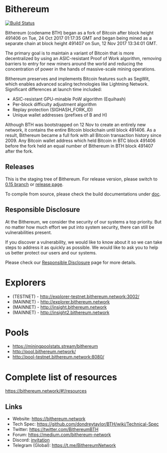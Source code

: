 # Bithereum

[![Build Status](https://travis-ci.org/dondreytaylor/BTH.svg?branch=master)](https://travis-ci.org/dondreytaylor/BTH)

Bithereum (codename BTH) began as a fork of Bitcoin after block height 491406 on Tue, 24 Oct 2017 01:17:35 GMT and began being mined as a separate chain at block height 491407 on Sun, 12 Nov 2017 13:34:01 GMT.

The primary goal is to maintain a variant of Bitcoin that is more decentralized by using an ASIC-resistant Proof of Work algorithm, removing barriers to entry for new miners around the world and reducing the concentration of power in the hands of massive-scale mining operations.

Bithereum preserves and implements Bitcoin features such as SegWit, which enables advanced scaling technologies like Lightning Network. Significant differences at launch time included:

- ASIC-resistant GPU-minable PoW algorithm (Equihash)
- Per-block difficulty adjustment algorithm
- Replay protection (SIGHASH_FORK_ID)
- Unique wallet addresses (prefixes of B and H)

Although BTH was bootstrapped on 12 Nov to create an entirely new network, it contains the entire Bitcoin blockchain until block 491406. As a result, Bithereum became a full fork with all Bitcoin transaction history since 2009. Any Bitcoin wallet address which held Bitcoin in BTC block 491406 before the fork held an equal number of Bithereum in BTH block 491407 after the fork.

## Releases

This is the staging tree of Bithereum. For release version, please switch to [0.15 branch](https://github.com/dondreytaylor/BTH/tree/0.15) or [release page](https://github.com/dondreytaylor/BTH/releases).

To compile from source, please check the build documentations under [doc](https://github.com/dondreytaylor/BTH/tree/master/doc).

## Responsible Disclosure

At the Bithereum, we consider the security of our systems a top priority. But no matter how much effort we put into system security, there can still be vulnerabilities present.

If you discover a vulnerability, we would like to know about it so we can take steps to address it as quickly as possible. We would like to ask you to help us better protect our users and our systems.

Please check our [Responsible Disclosure](https://bithereum.network/responsible-disclosure/) page for more details.

# Explorers 

* (TESTNET) - http://explorer-testnet.bithereum.network:3002/
* (MAINNET) - http://explorer.bithereum.network
* (MAINNET) - http://insight.bithereum.network
* (MAINNET) - http://insight2.bithereum.network

# Pools
* https://miningpoolstats.stream/bithereum
* http://pool.bithereum.network/
* http://pool-testnet.bithereum.network:8080/

# Complete list of resources 
https://bithereum.network/#!/resources

## Links

* Website: https://bithereum.network
* Tech Spec: https://github.com/dondreytaylor/BTH/wiki/Technical-Spec
* Twitter: https://twitter.com/BithereumBTH
* Forum: https://medium.com/bithereum-network
* Discord: [invitation](https://discord.gg/wbsnuGN)
* Telegram (Global): https://t.me/BithereumNetwork
